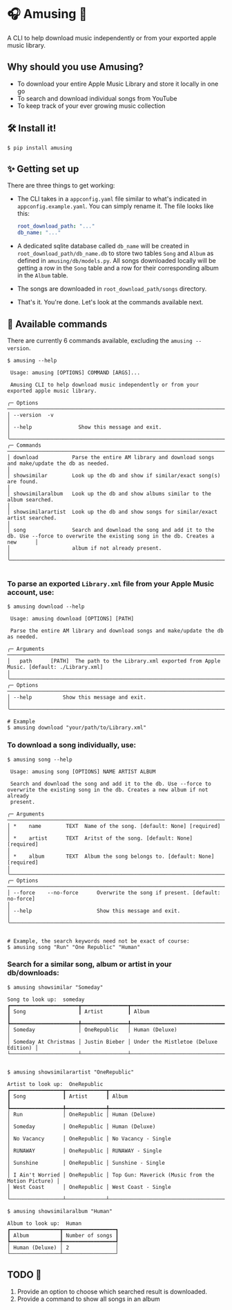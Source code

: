 <h1> 🎧 Amusing 🎸 </h1>

A CLI to help download music independently or from your exported apple music library.

## Why should you use <strong>Amusing</strong>?

- To download your entire Apple Music Library and store it locally in one go
- To search and download individual songs from YouTube
- To keep track of your ever growing music collection

## 🛠️ Install it!

```console
$ pip install amusing
```

## ✨ Getting set up

There are three things to get working:

- The CLI takes in a `appconfig.yaml` file similar to what's indicated in `appconfig.example.yaml`. You can simply rename it.
  The file looks like this:

  ```yaml
  root_download_path: "..."
  db_name: "..."
  ```

- A dedicated sqlite database called `db_name` will be created in `root_download_path/db_name.db` to store two tables `Song` and `Album` as defined in `amusing/db/models.py`. All songs downloaded locally will be getting a row in the `Song` table and a row for their corresponding album in the `Album` table.
- The songs are downloaded in `root_download_path/songs` directory.
- That's it. You're done. Let's look at the commands available next.

## 💬 Available commands

There are currently 6 commands available, excluding the `amusing --version`.

```console
$ amusing --help

 Usage: amusing [OPTIONS] COMMAND [ARGS]...

 Amusing CLI to help download music independently or from your exported apple music library.

╭─ Options ──────────────────────────────────────────────────────────────────────────────────────────────────────────────────────────────────────╮
│ --version  -v                                                                                                                                  │
│ --help               Show this message and exit.                                                                                               │
╰────────────────────────────────────────────────────────────────────────────────────────────────────────────────────────────────────────────────╯
╭─ Commands ─────────────────────────────────────────────────────────────────────────────────────────────────────────────────────────────────────╮
│ download           Parse the entire AM library and download songs and make/update the db as needed.                                            │
│ showsimilar        Look up the db and show if similar/exact song(s) are found.                                                                 │
│ showsimilaralbum   Look up the db and show albums similar to the album searched.                                                               │
│ showsimilarartist  Look up the db and show songs for similar/exact artist searched.                                                            │
│ song               Search and download the song and add it to the db. Use --force to overwrite the existing song in the db. Creates a new      │
│                    album if not already present.                                                                                               │
╰────────────────────────────────────────────────────────────────────────────────────────────────────────────────────────────────────────────────╯


```

### To parse an exported `Library.xml` file from your Apple Music account, use:

```console
$ amusing download --help

 Usage: amusing download [OPTIONS] [PATH]

 Parse the entire AM library and download songs and make/update the db as needed.

╭─ Arguments ────────────────────────────────────────────────────────────────────────────────────────────────────────────────────────────────────╮
│   path      [PATH]  The path to the Library.xml exported from Apple Music. [default: ./Library.xml]                                            │
╰────────────────────────────────────────────────────────────────────────────────────────────────────────────────────────────────────────────────╯
╭─ Options ──────────────────────────────────────────────────────────────────────────────────────────────────────────────────────────────────────╮
│ --help          Show this message and exit.                                                                                                    │
╰────────────────────────────────────────────────────────────────────────────────────────────────────────────────────────────────────────────────╯

# Example
$ amusing download "your/path/to/Library.xml"

```

### To download a song individually, use:

```console
$ amusing song --help

 Usage: amusing song [OPTIONS] NAME ARTIST ALBUM

 Search and download the song and add it to the db. Use --force to overwrite the existing song in the db. Creates a new album if not already
 present.

╭─ Arguments ────────────────────────────────────────────────────────────────────────────────────────────────────────────────────────────────────╮
│ *    name        TEXT  Name of the song. [default: None] [required]                                                                            │
│ *    artist      TEXT  Aritst of the song. [default: None] [required]                                                                          │
│ *    album       TEXT  Album the song belongs to. [default: None] [required]                                                                   │
╰────────────────────────────────────────────────────────────────────────────────────────────────────────────────────────────────────────────────╯
╭─ Options ──────────────────────────────────────────────────────────────────────────────────────────────────────────────────────────────────────╮
│ --force    --no-force      Overwrite the song if present. [default: no-force]                                                                  │
│ --help                     Show this message and exit.                                                                                         │
╰────────────────────────────────────────────────────────────────────────────────────────────────────────────────────────────────────────────────╯


# Example, the search keywords need not be exact of course:
$ amusing song "Run" "One Republic" "Human"

```

### Search for a similar song, album or artist in your db/downloads:

```console
$ amusing showsimilar "Someday"

Song to look up:  someday
┏━━━━━━━━━━━━━━━━━━━━━━┳━━━━━━━━━━━━━━━┳━━━━━━━━━━━━━━━━━━━━━━━━━━━━━━━━━━━━━━┓
┃ Song                 ┃ Artist        ┃ Album                                ┃
┡━━━━━━━━━━━━━━━━━━━━━━╇━━━━━━━━━━━━━━━╇━━━━━━━━━━━━━━━━━━━━━━━━━━━━━━━━━━━━━━┩
│ Someday              │ OneRepublic   │ Human (Deluxe)                       │
│ Someday At Christmas │ Justin Bieber │ Under the Mistletoe (Deluxe Edition) │
└──────────────────────┴───────────────┴──────────────────────────────────────┘


$ amusing showsimilarartist "OneRepublic"

Artist to look up:  OneRepublic
┏━━━━━━━━━━━━━━━━━┳━━━━━━━━━━━━━┳━━━━━━━━━━━━━━━━━━━━━━━━━━━━━━━━━━━━━━━━━━━━━━━━━━━┓
┃ Song            ┃ Artist      ┃ Album                                             ┃
┡━━━━━━━━━━━━━━━━━╇━━━━━━━━━━━━━╇━━━━━━━━━━━━━━━━━━━━━━━━━━━━━━━━━━━━━━━━━━━━━━━━━━━┩
│ Run             │ OneRepublic │ Human (Deluxe)                                    │
│ Someday         │ OneRepublic │ Human (Deluxe)                                    │
│ No Vacancy      │ OneRepublic │ No Vacancy - Single                               │
│ RUNAWAY         │ OneRepublic │ RUNAWAY - Single                                  │
│ Sunshine        │ OneRepublic │ Sunshine - Single                                 │
│ I Ain't Worried │ OneRepublic │ Top Gun: Maverick (Music from the Motion Picture) │
│ West Coast      │ OneRepublic │ West Coast - Single                               │
└─────────────────┴─────────────┴───────────────────────────────────────────────────┘

$ amusing showsimilaralbum "Human"

Album to look up:  Human
┏━━━━━━━━━━━━━━━━┳━━━━━━━━━━━━━━━━━┓
┃ Album          ┃ Number of songs ┃
┡━━━━━━━━━━━━━━━━╇━━━━━━━━━━━━━━━━━┩
│ Human (Deluxe) │ 2               │
└────────────────┴─────────────────┘

```

## TODO 📝

1. Provide an option to choose which searched result is downloaded.
2. Provide a command to show all songs in an album
